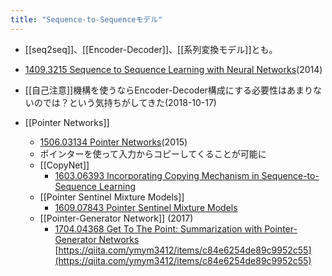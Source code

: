 ```yaml
---
title: "Sequence-to-Sequenceモデル"
---
```


- [[seq2seq]]、[[Encoder-Decoder]]、[[系列変換モデル]]とも。
- [1409.3215 Sequence to Sequence Learning with Neural Networks](https://arxiv.org/abs/1409.3215)(2014)
- [[自己注意]]機構を使うならEncoder-Decoder構成にする必要性はあまりないのでは？という気持ちがしてきた(2018-10-17)


- [[Pointer Networks]]
    - [1506.03134 Pointer Networks](https://arxiv.org/abs/1506.03134)(2015)
    - ポインターを使って入力からコピーしてくることが可能に
    - [[CopyNet]]
        - [1603.06393 Incorporating Copying Mechanism in Sequence-to-Sequence Learning](https://arxiv.org/abs/1603.06393)
    - [[Pointer Sentinel Mixture Models]]
        - [1609.07843 Pointer Sentinel Mixture Models](https://arxiv.org/abs/1609.07843)
    - [[Pointer-Generator Network]] (2017)
        - [1704.04368 Get To The Point: Summarization with Pointer-Generator Networks](https://arxiv.org/abs/1704.04368)
[https://qiita.com/ymym3412/items/c84e6254de89c9952c55](https://qiita.com/ymym3412/items/c84e6254de89c9952c55)

